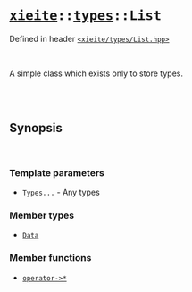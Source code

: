 # [`xieite`](../../README.md)`::`[`types`](../../docs/types.md)`::List`
Defined in header [`<xieite/types/List.hpp>`](../../include/xieite/types/List.hpp)

<br/>

A simple class which exists only to store types.

<br/><br/>

## Synopsis

<br/>

### Template parameters
- `Types...` - Any types
### Member types
- [`Data`](../../docs/types/List/Data.md)
### Member functions
- [`operator->*`](../../docs/types/List/operatorMemberPointer.md)

